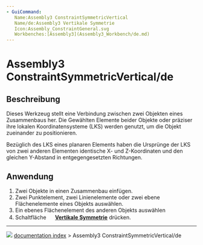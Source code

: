 ```yaml
---
- GuiCommand:
   Name:Assembly3 ConstraintSymmetricVertical
   Name/de:Assembly3 Vertikale Symmetrie
   Icon:Assembly_ConstraintGeneral.svg
   Workbenches:[Assembly3](Assembly3_Workbench/de.md)
---
```


# Assembly3 ConstraintSymmetricVertical/de

## Beschreibung

Dieses Werkzeug stellt eine Verbindung zwischen zwei Objekten eines Zusammenbaus her. Die Gewählten Elemente beider Objekte oder präziser ihre lokalen Koordinatensysteme (LKS) werden genutzt, um die Objekt zueinander zu positionieren.

Bezüglich des LKS eines planaren Elements haben die Ursprünge der LKS von zwei anderen Elementen identische X- und Z-Koordinaten und den gleichen Y-Abstand in entgegengesetzten Richtungen.

## Anwendung

1.  Zwei Objekte in einen Zusammenbau einfügen.
2.  Zwei Punktelement, zwei Linienelemente oder zwei ebene Flächenelemente eines Objekts auswählen.
3.  Ein ebenes Flächenelement des anderen Objekts auswählen
4.  Schaltfläche **<img src="images/Assembly_ConstraintGeneral.svg" width=16px> [Vertikale Symmetrie](Assembly3_ConstraintSymmetricVertical/de.md)** drücken.



---
![](images/Button_right.svg) [documentation index](../README.md) > Assembly3 ConstraintSymmetricVertical/de
